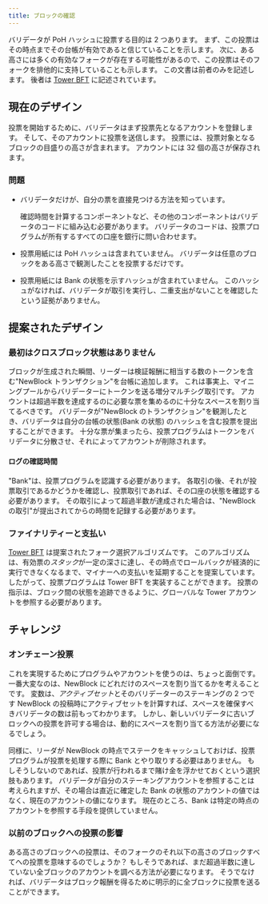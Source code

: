 ```yaml
---
title: ブロックの確認
---
```


バリデータが PoH ハッシュに投票する目的は 2 つあります。 まず、この投票はその時点までその台帳が有効であると信じていることを示します。 次に、ある高さには多くの有効なフォークが存在する可能性があるので、この投票はそのフォークを排他的に支持していることも示します。 この文書は前者のみを記述します。 後者は [Tower BFT](../implemented-proposals/tower-bft.md) に記述されています。

## 現在のデザイン

投票を開始するために、バリデータはまず投票先となるアカウントを登録します。 そして、そのアカウントに投票を送信します。 投票には、投票対象となるブロックの目盛りの高さが含まれます。 アカウントには 32 個の高さが保存されます。

### 問題

- バリデータだけが、自分の票を直接見つける方法を知っています。

  確認時間を計算するコンポーネントなど、その他のコンポーネントはバリデータのコードに組み込む必要があります。 バリデータのコードは、投票プログラムが所有するすべての口座を銀行に問い合わせます。

- 投票用紙には PoH ハッシュは含まれていません。 バリデータは任意のブロックをある高さで観測したことを投票するだけです。

- 投票用紙には Bank の状態を示すハッシュが含まれていません。 このハッシュがなければ、バリデータが取引を実行し、二重支出がないことを確認したという証拠がありません。

## 提案されたデザイン

### 最初はクロスブロック状態はありません

ブロックが生成された瞬間、リーダーは検証報酬に相当する数のトークンを含む"NewBlock トランザクション"を台帳に追加します。 これは事実上、マイニングプールからバリデーターにトークンを送る増分マルチシグ取引です。 アカウントは超過半数を達成するのに必要な票を集めるのに十分なスペースを割り当てるべきです。 バリデータが"NewBlock のトランザクション"を観測したとき、バリデータは自分の台帳の状態(Bank の状態) のハッシュを含む投票を提出することができます。 十分な票が集まったら、投票プログラムはトークンをバリデータに分散させ、それによってアカウントが削除されます。

#### ログの確認時間

"Bank"は、投票プログラムを認識する必要があります。 各取引の後、それが投票取引であるかどうかを確認し、投票取引であれば、その口座の状態を確認する必要があります。 その取引によって超過半数が達成された場合は、"NewBlock の取引"が提出されてからの時間を記録する必要があります。

### ファイナリティーと支払い

[Tower BFT](../implemented-proposals/tower-bft.md) は提案されたフォーク選択アルゴリズムです。 このアルゴリズムは、有効票の*スタック*が一定の深さに達し、その時点でロールバックが経済的に実行できなくなるまで、マイナーへの支払いを延期することを提案しています。 したがって、投票プログラムは Tower BFT を実装することができます。 投票の指示は、ブロック間の状態を追跡できるように、グローバルな Tower アカウントを参照する必要があります。

## チャレンジ

### オンチェーン投票

これを実現するためにプログラムやアカウントを使うのは、ちょっと面倒です。 一番大変なのは、NewBlock にどれだけのスペースを割り当てるかを考えることです。 変数は、*アクティブセット*とそのバリデーターのステーキングの 2 つです NewBlock の投稿時にアクティブセットを計算すれば、スペースを確保すべきバリデータの数は前もってわかります。 しかし、新しいバリデータに古いブロックへの投票を許可する場合は、動的にスペースを割り当てる方法が必要になるでしょう。

同様に、リーダが NewBlock の時点でステークをキャッシュしておけば、投票プログラムが投票を処理する際に Bank とやり取りする必要はありません。 もしそうしないのであれば、投票が行われるまで賭け金を浮かせておくという選択肢もあります。 バリデータが自分のステーキングアカウントを参照することは考えられますが、その場合は直近に確定した Bank の状態のアカウントの値ではなく、現在のアカウントの値になります。 現在のところ、Bank は特定の時点のアカウントを参照する手段を提供していません。

### 以前のブロックへの投票の影響

ある高さのブロックへの投票は、そのフォークのそれ以下の高さのブロックすべてへの投票を意味するのでしょうか？ もしそうであれば、まだ超過半数に達していない全ブロックのアカウントを調べる方法が必要になります。 そうでなければ、バリデータはブロック報酬を得るために明示的に全ブロックに投票を送ることができます。
